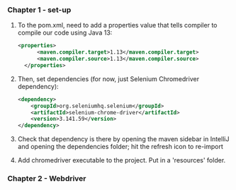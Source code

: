 ### Chapter 1 - set-up

1. To the pom.xml, need to add a properties value that tells compiler to compile our code using Java 13:
    ```xml
    <properties>
          <maven.compiler.target>1.13</maven.compiler.target>
          <maven.compiler.source>1.13</maven.compiler.source>
      </properties>
      ```
2. Then, set dependencies (for now, just Selenium Chromedriver dependency):
    ```xml
    <dependency>
        <groupId>org.seleniumhq.selenium</groupId>
        <artifactId>selenium-chrome-driver</artifactId>
        <version>3.141.59</version>
    </dependency>
    ```
3. Check that dependency is there by opening the maven sidebar in IntelliJ and opening the dependencies folder; hit the refresh icon to re-import

4. Add chromedriver executable to the project. Put in a 'resources' folder.

### Chapter 2 - Webdriver